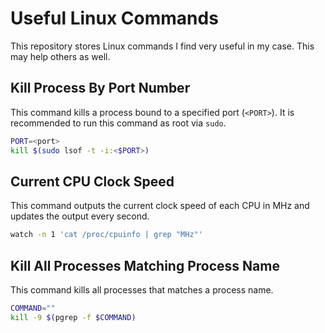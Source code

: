 # Useful Linux Commands
This repository stores Linux commands I find very useful in my case. This may help others as well.

## Kill Process By Port Number
This command kills a process bound to a specified port (`<PORT>`). It is recommended to run this command as root via `sudo`. 

```bash
PORT=<port>
kill $(sudo lsof -t -i:<$PORT>)
```

## Current CPU Clock Speed
This command outputs the current clock speed of each CPU in MHz and updates the output every second.

```bash
watch -n 1 'cat /proc/cpuinfo | grep "MHz"'
```

## Kill All Processes Matching Process Name
This command kills all processes that matches a process name.

```bash
COMMAND=""
kill -9 $(pgrep -f $COMMAND)
```
